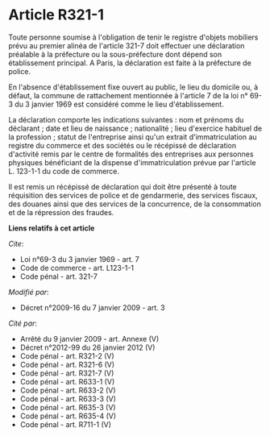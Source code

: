 # Article R321-1

Toute personne soumise à l'obligation de tenir le registre d'objets mobiliers prévu au premier alinéa de l'article 321-7 doit
effectuer une déclaration préalable à la préfecture ou la sous-préfecture dont dépend son établissement principal. A Paris,
la déclaration est faite à la préfecture de police. 

En l'absence d'établissement fixe ouvert au public, le lieu du domicile ou, à défaut, la commune de rattachement mentionnée à
l'article 7 de la loi n° 69-3 du 3 janvier 1969 est considéré comme le lieu d'établissement. 

La déclaration comporte les indications suivantes : nom et prénoms du déclarant ; date et lieu de naissance ; nationalité ;
lieu d'exercice habituel de la profession ; statut de l'entreprise ainsi qu'un extrait d'immatriculation au registre du
commerce et des sociétés ou le récépissé de déclaration d'activité remis par le centre de formalités des entreprises aux
personnes physiques bénéficiant de la dispense d'immatriculation prévue par l'article L. 123-1-1 du code de commerce. 

Il est remis un récépissé de déclaration qui doit être présenté à toute réquisition des services de police et de gendarmerie,
des services fiscaux, des douanes ainsi que des services de la concurrence, de la consommation et de la répression des
fraudes.

**Liens relatifs à cet article**

_Cite_:

  - Loi n°69-3 du 3 janvier 1969 - art. 7
  - Code de commerce - art. L123-1-1
  - Code pénal - art. 321-7

_Modifié par_:

  - Décret n°2009-16 du 7 janvier 2009 - art. 3

_Cité par_:

  - Arrêté du 9 janvier 2009 - art. Annexe (V)
  - Décret n°2012-99 du 26 janvier 2012 (V)
  - Code pénal - art. R321-2 (V)
  - Code pénal - art. R321-6 (V)
  - Code pénal - art. R321-7 (V)
  - Code pénal - art. R633-1 (V)
  - Code pénal - art. R633-2 (V)
  - Code pénal - art. R633-3 (V)
  - Code pénal - art. R635-3 (V)
  - Code pénal - art. R635-4 (V)
  - Code pénal - art. R711-1 (V)
